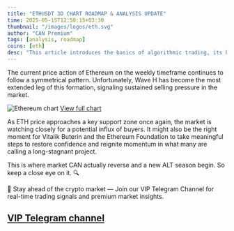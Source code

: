 ```yaml
---
title: "ETHUSDT 3D CHART ROADMAP & ANALYSIS UPDATE"
time: 2025-05-15T12:50:15+03:30
thumbnail: "/images/logos/eth.svg"
author: "CAN Premium"
tags: [analysis, roadmap]
coins: [eth]
desc: "This article introduces the basics of algorithmic trading, its benefits, and why it is popular among traders."
---
```


The current price action of Ethereum on the weekly timeframe continues to follow a symmetrical pattern. Unfortunately, Wave H has become the most extended leg of this formation, signaling sustained selling pressure in the market.

![Ethereum chart](https://www.tradingview.com/x/Jzi6dZdI/)
[View full chart](https://www.tradingview.com/x/Jzi6dZdI/)

As ETH price approaches a key support zone once again, the market is watching closely for a potential influx of buyers. It might also be the right moment for Vitalik Buterin and the Ethereum Foundation to take meaningful steps to restore confidence and reignite momentum in what many are calling a long-stagnant project. 

This is where market CAN actually reverse and a new ALT season begin. So keep a close eye on it. 🔍 

🔔 Stay ahead of the crypto market — Join our VIP Telegram Channel for real-time trading signals and premium market insights.

[VIP Telegram channel](https://t.me/+2znhsiCGpI81MzQ0)
---

